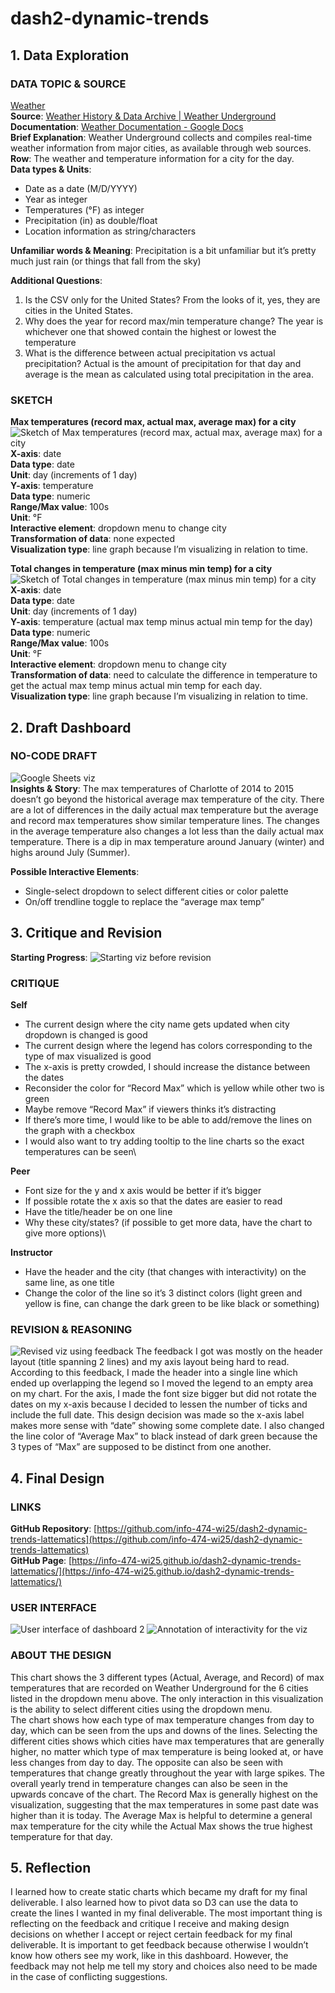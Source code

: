 # dash2-dynamic-trends
## 1. Data Exploration
### DATA TOPIC & SOURCE
[Weather](https://drive.google.com/file/d/1akt4PRpmfoST-ENeh6wVwtk5zXFt4Goj/view?usp=drive_link)\
**Source**: [Weather History & Data Archive | Weather Underground](https://www.wunderground.com/history)\
**Documentation**: [Weather Documentation - Google Docs](https://docs.google.com/document/d/15HiHTsKK8wbD6lOnJ1OmwlQJWHq4I1HsKmQBMVJanOc/edit?tab=t.0)\
**Brief Explanation**: Weather Underground collects and compiles real-time weather information from major cities, as available through web sources.\
**Row**: The weather and temperature information for a city for the day.\
**Data types & Units**: 
- Date as a date (M/D/YYYY)
- Year as integer 
- Temperatures (°F) as integer
- Precipitation (in) as double/float
- Location information as string/characters

**Unfamiliar words & Meaning**: 
Precipitation is a bit unfamiliar but it’s pretty much just rain (or things that fall from the sky)

**Additional Questions**: 
1. Is the CSV only for the United States?
From the looks of it, yes, they are cities in the United States.
2. Why does the year for record max/min temperature change? 
The year is whichever one that showed contain the highest or lowest the temperature 
3. What is the difference between actual precipitation vs actual precipitation?
Actual is the amount of precipitation for that day and average is the mean as calculated using total precipitation in the area. 


### SKETCH 
**Max temperatures (record max, actual max, average max) for a city**
![Sketch of Max temperatures (record max, actual max, average max) for a city](/img/1.png)\
**X-axis**: date \
**Data type**: date \
**Unit**: day (increments of 1 day)\
**Y-axis**: temperature \
**Data type**: numeric\
**Range/Max value**: 100s\
**Unit**: °F\
**Interactive element**: dropdown menu to change city \
**Transformation of data**: none expected \
**Visualization type**: line graph because I’m visualizing in relation to time.

**Total changes in temperature (max minus min temp) for a city**
![Sketch of Total changes in temperature (max minus min temp) for a city](/img/2.png)\
**X-axis**: date \
**Data type**: date \
**Unit**: day (increments of 1 day)\
**Y-axis**: temperature (actual max temp minus actual min temp for the day)\
**Data type**: numeric\
**Range/Max value**: 100s\
**Unit**: °F\
**Interactive element**: dropdown menu to change city \
**Transformation of data**: need to calculate the difference in temperature to get the actual max temp minus actual min temp for each day.\
**Visualization type**: line graph because I’m visualizing in relation to time. 

## 2. Draft Dashboard
### NO-CODE DRAFT 
![Google Sheets viz](/img/3.png)\
**Insights & Story**: 
The max temperatures of Charlotte of 2014 to 2015 doesn’t go beyond the historical average max temperature of the city. There are a lot of differences in the daily actual max temperature but the average and record max temperatures show similar temperature lines. The changes in the average temperature also changes a lot less than the daily actual max temperature. There is a dip in max temperature around January (winter) and highs around July (Summer).
	
**Possible Interactive Elements**: 
- Single-select dropdown to select different cities or color palette 
- On/off trendline toggle to replace the “average max temp”

## 3. Critique and Revision 
**Starting Progress**: 
![Starting viz before revision](/img/4.png)
### CRITIQUE
**Self**
- The current design where the city name gets updated when city dropdown is changed is good
- The current design where the legend has colors corresponding to the type of max visualized is good
- The x-axis is pretty crowded, I should increase the distance between the dates
- Reconsider the color for “Record Max” which is yellow while other two is green
- Maybe remove “Record Max” if viewers thinks it’s distracting 
- If there’s more time, I would like to be able to add/remove the lines on the graph with a checkbox 
- I would also want to try adding tooltip to the line charts so the exact temperatures can be seen\

**Peer**
- Font size for the y and x axis would be better if it’s bigger
- If possible rotate the x axis so that the dates are easier to read
- Have the title/header be on one line 
- Why these city/states? (if possible to get more data, have the chart to give more options)\

**Instructor**
- Have the header and the city (that changes with interactivity) on the same line, as one title 
- Change the color of the line so it’s 3 distinct colors (light green and yellow is fine, can change the dark green to be like black or something)
	
### REVISION & REASONING 
![Revised viz using feedback](/img/5.png)
The feedback I got was mostly on the header layout (title spanning 2 lines) and my axis layout being hard to read. According to this feedback, I made the header into a single line which ended up overlapping the legend so I moved the legend to an empty area on my chart. For the axis, I made the font size bigger but did not rotate the dates on my x-axis because I decided to lessen the number of ticks and include the full date. This design decision was made so the x-axis label makes more sense with “date” showing some complete date. I also changed the line color of “Average Max” to black instead of dark green because the 3 types of “Max” are supposed to be distinct from one another. 

## 4. Final Design
### LINKS 
**GitHub Repository**: [https://github.com/info-474-wi25/dash2-dynamic-trends-lattematics](https://github.com/info-474-wi25/dash2-dynamic-trends-lattematics)  
**GitHub Page**: [https://info-474-wi25.github.io/dash2-dynamic-trends-lattematics/](https://info-474-wi25.github.io/dash2-dynamic-trends-lattematics/) 

### USER INTERFACE 
![User interface of dashboard 2](/img/6.png)
![Annotation of interactivity for the viz](/img/7.png)

### ABOUT THE DESIGN
This chart shows the 3 different types (Actual, Average, and Record) of max temperatures that are recorded on Weather Underground for the 6 cities listed in the dropdown menu above. The only interaction in this visualization is the ability to select different cities using the dropdown menu. \
The chart shows how each type of max temperature changes from day to day, which can be seen from the ups and downs of the lines. Selecting the different cities shows which cities have max temperatures that are generally higher, no matter which type of max temperature is being looked at, or have less changes from day to day. The opposite can also be seen with temperatures that change greatly throughout the year with large spikes. The overall yearly trend in temperature changes can also be seen in the upwards concave of the chart. The Record Max is generally highest on the visualization, suggesting that the max temperatures in some past date was higher than it is today. The Average Max is helpful to determine a general max temperature for the city while the Actual Max shows the true highest temperature for that day. 

## 5. Reflection 
I learned how to create static charts which became my draft for my final deliverable. I also learned how to pivot data so D3 can use the data to create the lines I wanted in my final deliverable. The most important thing is reflecting on the feedback and critique I receive and making design decisions on whether I accept or reject certain feedback for my final deliverable. It is important to get feedback because otherwise I wouldn’t know how others see my work, like in this dashboard. However, the feedback may not help me tell my story and choices also need to be made in the case of conflicting suggestions. 